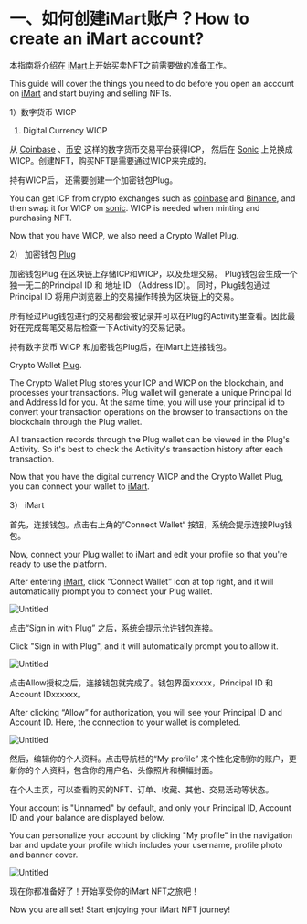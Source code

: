 # 一、如何创建iMart账户？How to create an iMart account?

本指南将介绍在 [iMart](https://imart.io/)上开始买卖NFT之前需要做的准备工作。

This guide will cover the things you need to do before you open an account on [iMart](https://imart.io/) and start buying and selling NFTs.

1）数字货币 WICP

1. Digital Currency WICP

从 [Coinbase](https://www.coinbase.com/) 、[币安](https://www.binance.com/) 这样的数字货币交易平台获得ICP， 然后在 [Sonic](http://sonic.ooo) 上兑换成 WICP。创建NFT，购买NFT是需要通过WICP来完成的。

持有WICP后， 还需要创建一个加密钱包Plug。

You can get ICP from crypto exchanges such as [coinbase](https://www.coinbase.com/) and [Binance](https://www.binance.com/), and then swap it for WICP on [sonic](http://sonic.ooo/). WICP is needed when minting and purchasing NFT.

Now that you have WICP, we also need a Crypto Wallet Plug.

2） 加密钱包 [Plug](https://plugwallet.ooo/)

加密钱包Plug 在区块链上存储ICP和WICP，以及处理交易。 Plug钱包会生成一个独一无二的Principal ID 和 地址 ID （Address ID）。 同时，Plug钱包通过 Principal ID 将用户浏览器上的交易操作转换为区块链上的交易。

所有经过Plug钱包进行的交易都会被记录并可以在Plug的Activity里查看。因此最好在完成每笔交易后检查一下Activity的交易记录。

持有数字货币 WICP 和加密钱包Plug后，在iMart上连接钱包。

Crypto Wallet [Plug](https://plugwallet.ooo/).

The Crypto Wallet Plug stores your ICP and WICP on the blockchain, and processes your transactions. Plug wallet will generate a unique Principal Id and Address Id for you. At the same time, you will use your principal id to convert your transaction operations on the browser to transactions on the blockchain through the Plug wallet.

All transaction records through the Plug wallet can be viewed in the Plug's Activity. So it's best to check the Activity's transaction history after each transaction.

Now that you have the digital currency WICP and the Crypto Wallet Plug, you can connect your wallet to [iMart](https://imart.io/).

3） iMart

首先，连接钱包。点击右上角的”Connect Wallet“ 按钮，系统会提示连接Plug钱包。

Now, connect your Plug wallet to iMart and edit your profile so that you're ready to use the platform.

After entering [iMart](https://imart.io/), click “Connect Wallet” icon at top right, and it will automatically prompt you to connect your Plug wallet.

![Untitled](https://s3-us-west-2.amazonaws.com/secure.notion-static.com/7412092d-bf5a-42f2-a670-9ea2b4c5b920/Untitled.png)

点击“Sign in with Plug” 之后，系统会提示允许钱包连接。

Click "Sign in with Plug", and it will automatically prompt you to allow it.

![Untitled](https://s3-us-west-2.amazonaws.com/secure.notion-static.com/abfefd3f-204d-4380-bb2a-48071987c4cf/Untitled.png)

点击Allow授权之后，连接钱包就完成了。钱包界面xxxxx，Principal ID 和Account IDxxxxxx。

After clicking “Allow” for authorization, you will see your Principal ID and Account ID. Here, the connection to your wallet is completed.

![Untitled](https://s3-us-west-2.amazonaws.com/secure.notion-static.com/d6184eff-0276-4a9a-afdf-064a5fb0ee33/Untitled.png)

然后，编辑你的个人资料。点击导航栏的“My profile” 来个性化定制你的账户，更新你的个人资料，包含你的用户名、头像照片和横幅封面。

在个人主页，可以查看购买的NFT、订单、收藏、其他、交易活动等状态。

Your account is "Unnamed" by default, and only your Principal ID, Account ID and your balance are displayed below.

You can personalize your account by clicking "My profile" in the navigation bar and update your profile which includes your username, profile photo and banner cover.

![Untitled](https://s3-us-west-2.amazonaws.com/secure.notion-static.com/e6e47e8a-94c8-44f8-9b80-ba49fdb4d187/Untitled.png)

现在你都准备好了！开始享受你的iMart NFT之旅吧！

Now you are all set! Start enjoying your iMart NFT journey!
